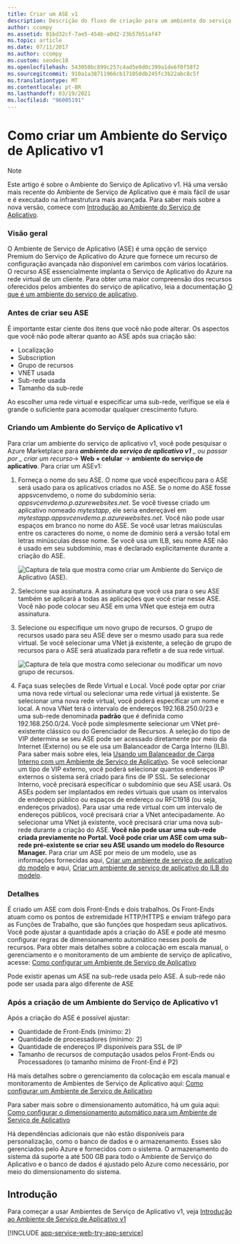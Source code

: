 ```yaml
---
title: Criar um ASE v1
description: Descrição do fluxo de criação para um ambiente do serviço de aplicativo v1. Este documento é fornecido somente para clientes que usam o ASE v1 herdado.
author: ccompy
ms.assetid: 81bd32cf-7ae5-454b-a0d2-23b57b51af47
ms.topic: article
ms.date: 07/11/2017
ms.author: ccompy
ms.custom: seodec18
ms.openlocfilehash: 543050bc899c257c4ad5e0d0c399a1de6f0f58f2
ms.sourcegitcommit: 910a1a38711966cb171050db245fc3b22abc8c5f
ms.translationtype: MT
ms.contentlocale: pt-BR
ms.lasthandoff: 03/19/2021
ms.locfileid: "96005191"
---
```

# <a name="how-to-create-an-app-service-environment-v1"></a>Como criar um Ambiente do Serviço de Aplicativo v1 

> [!NOTE]
> Este artigo é sobre o Ambiente do Serviço de Aplicativo v1. Há uma versão mais recente do Ambiente de Serviço de Aplicativo que é mais fácil de usar e é executado na infraestrutura mais avançada. Para saber mais sobre a nova versão, comece com [Introdução ao Ambiente do Serviço de Aplicativo](intro.md).
> 

### <a name="overview"></a>Visão geral
O Ambiente de Serviço de Aplicativo (ASE) é uma opção de serviço Premium do Serviço de Aplicativo do Azure que fornece um recurso de configuração avançada não disponível em carimbos com vários locatários. O recurso ASE essencialmente implanta o Serviço de Aplicativo do Azure na rede virtual de um cliente. Para obter uma maior compreensão dos recursos oferecidos pelos ambientes do serviço de aplicativo, leia a documentação [O que é um ambiente do serviço de aplicativo][WhatisASE].

### <a name="before-you-create-your-ase"></a>Antes de criar seu ASE
É importante estar ciente dos itens que você não pode alterar. Os aspectos que você não pode alterar quanto ao ASE após sua criação são:

* Localização
* Subscription
* Grupo de recursos
* VNET usada
* Sub-rede usada 
* Tamanho da sub-rede

Ao escolher uma rede virtual e especificar uma sub-rede, verifique se ela é grande o suficiente para acomodar qualquer crescimento futuro. 

### <a name="creating-an-app-service-environment-v1"></a>Criando um Ambiente do Serviço de Aplicativo v1
Para criar um ambiente do serviço de aplicativo v1, você pode pesquisar o Azure Marketplace para ***ambiente do serviço de aplicativo v1** _ ou passar por _ *criar um recurso**-> **Web + celular**  ->  **ambiente do serviço de aplicativo**. Para criar um ASEv1:

1. Forneça o nome do seu ASE. O nome que você especificou para o ASE será usado para os aplicativos criados no ASE. Se o nome do ASE fosse appsvcenvdemo, o nome do subdomínio seria: *appsvcenvdemo.p.azurewebsites.net*. Se você tivesse criado um aplicativo nomeado *mytestapp*, ele seria endereçável em *mytestapp.appsvcenvdemo.p.azurewebsites.net*. Você não pode usar espaços em branco no nome do ASE. Se você usar letras maiúsculas entre os caracteres do nome, o nome de domínio será a versão total em letras minúsculas desse nome. Se você usa um ILB, seu nome ASE não é usado em seu subdomínio, mas é declarado explicitamente durante a criação do ASE.
   
    ![Captura de tela que mostra como criar um Ambiente do Serviço de Aplicativo (ASE).][1]
2. Selecione sua assinatura. A assinatura que você usa para o seu ASE também se aplicará a todas as aplicações que você criar nesse ASE. Você não pode colocar seu ASE em uma VNet que esteja em outra assinatura.
3. Selecione ou especifique um novo grupo de recursos. O grupo de recursos usado para seu ASE deve ser o mesmo usado para sua rede virtual. Se você selecionar uma VNet já existente, a seleção de grupo de recursos para o ASE será atualizada para refletir a de sua rede virtual.
   
    ![Captura de tela que mostra como selecionar ou modificar um novo grupo de recursos.][2]
4. Faça suas seleções de Rede Virtual e Local. Você pode optar por criar uma nova rede virtual ou selecionar uma rede virtual já existente. Se selecionar uma nova rede virtual, você poderá especificar um nome e local. A nova VNet terá o intervalo de endereços 192.168.250.0/23 e uma sub-rede denominada **padrão** que é definida como 192.168.250.0/24. Você pode simplesmente selecionar um VNet pré-existente clássico ou do Gerenciador de Recursos. A seleção do tipo de VIP determina se seu ASE pode ser acessado diretamente por meio da Internet (Externo) ou se ele usa um Balanceador de Carga Interno (ILB). Para saber mais sobre eles, leia [Usando um Balanceador de Carga Interno com um Ambiente de Serviço de Aplicativo][ILBASE]. Se você selecionar um tipo de VIP externo, você poderá selecionar quantos endereços IP externos o sistema será criado para fins de IP SSL. Se selecionar Interno, você precisará especificar o subdomínio que seu ASE usará. Os ASEs podem ser implantados em redes virtuais que usam os intervalos de endereço público *ou* espaços de endereço *ou* RFC1918 (ou seja, endereços privados). Para usar uma rede virtual com um intervalo de endereços públicos, você precisará criar a VNet antecipadamente. Ao selecionar uma VNet já existente, você precisará criar uma nova sub-rede durante a criação do ASE. **Você não pode usar uma sub-rede criada previamente no Portal. Você pode criar um ASE com uma sub-rede pré-existente se criar seu ASE usando um modelo do Resource Manager.** Para criar um ASE por meio de um modelo, use as informações fornecidas aqui, [Criar um ambiente de serviço de aplicativo do modelo][ILBAseTemplate] e aqui, [Criar um ambiente de serviço de aplicativo do ILB do modelo][ASEfromTemplate].

### <a name="details"></a>Detalhes
É criado um ASE com dois Front-Ends e dois trabalhos. Os Front-Ends atuam como os pontos de extremidade HTTP/HTTPS e enviam tráfego para as Funções de Trabalho, que são funções que hospedam seus aplicativos. Você pode ajustar a quantidade após a criação do ASE e pode até mesmo configurar regras de dimensionamento automático nesses pools de recursos. Para obter mais detalhes sobre a colocação em escala manual, o gerenciamento e o monitoramento de um ambiente de serviço de aplicativo, acesse: [Como configurar um Ambiente de Serviço de Aplicativo][ASEConfig] 

Pode existir apenas um ASE na sub-rede usada pelo ASE. A sub-rede não pode ser usada para algo diferente de ASE

### <a name="after-app-service-environment-v1-creation"></a>Após a criação de um Ambiente do Serviço de Aplicativo v1
Após a criação do ASE é possível ajustar:

* Quantidade de Front-Ends (mínimo: 2)
* Quantidade de processadores (mínimo: 2)
* Quantidade de endereços IP disponíveis para SSL de IP
* Tamanho de recursos de computação usados pelos Front-Ends ou Processadores (o tamanho mínimo de Front-End é P2)

Há mais detalhes sobre o gerenciamento da colocação em escala manual e monitoramento de Ambientes de Serviço de Aplicativo aqui: [Como configurar um Ambiente de Serviço de Aplicativo][ASEConfig] 

Para saber mais sobre o dimensionamento automático, há um guia aqui: [Como configurar o dimensionamento automático para um Ambiente de Serviço de Aplicativo][ASEAutoscale]

Há dependências adicionais que não estão disponíveis para personalização, como o banco de dados e o armazenamento. Esses são gerenciados pelo Azure e fornecidos com o sistema. O armazenamento do sistema dá suporte a até 500 GB para todo o Ambiente de Serviço do Aplicativo e o banco de dados é ajustado pelo Azure como necessário, por meio do dimensionamento do sistema.

## <a name="getting-started"></a>Introdução
Para começar a usar Ambientes de Serviço de Aplicativo v1, veja [Introdução ao Ambiente de Serviço de Aplicativo v1][WhatisASE]

[!INCLUDE [app-service-web-try-app-service](../../../includes/app-service-web-try-app-service.md)]

<!--Image references-->
[1]: ./media/app-service-web-how-to-create-an-app-service-environment/asecreate-basecreateblade.png
[2]: ./media/app-service-web-how-to-create-an-app-service-environment/asecreate-vnetcreation.png

<!--Links-->
[WhatisASE]: app-service-app-service-environment-intro.md
[ASEConfig]: app-service-web-configure-an-app-service-environment.md
[AppServicePricing]: https://azure.microsoft.com/pricing/details/app-service/ 
[ASEAutoscale]: app-service-environment-auto-scale.md
[ILBASE]: app-service-environment-with-internal-load-balancer.md
[ILBAseTemplate]: https://azure.microsoft.com/documentation/templates/201-web-app-ase-create/
[ASEfromTemplate]: app-service-app-service-environment-create-ilb-ase-resourcemanager.md
